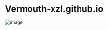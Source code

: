 # Vermouth-xzl.github.io
![image](https://github.com/Vermouth-xzl/Vermouth-xzl.github.io/blob/main/background.jpg)
